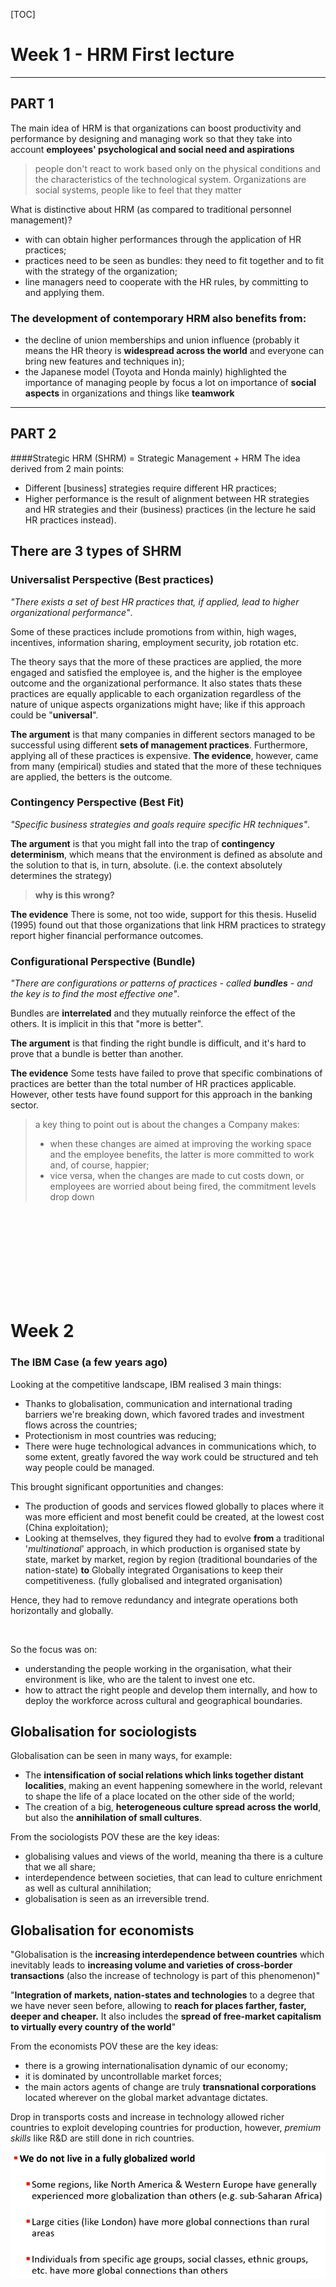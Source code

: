 [TOC]

# Week 1 - HRM First lecture

---

## PART 1

The main idea of HRM is that organizations can boost productivity and performance by designing and managing work so that they take into account **employees' psychological and social need and aspirations**

>people don't react to work based only on the physical conditions and the characteristics of the technological system. Organizations are social systems, people like to feel that they matter

What is distinctive about HRM (as compared to traditional personnel management)?
- with can obtain higher performances through the application of HR practices;
- practices need to be seen as bundles: they need to fit together and to fit with the strategy of the organization;
- line managers need to cooperate with the HR rules, by committing to and applying them.

### The development of contemporary HRM also benefits from:
 - the decline of union memberships and union influence (probably it means the HR theory is **widespread across the world** and everyone can bring new features and techniques in);
 - the Japanese model (Toyota and Honda mainly) highlighted the importance of managing people by focus a lot on importance of **social aspects** in organizations and things like **teamwork**

---

## PART 2

####Strategic HRM (SHRM) = Strategic Management + HRM
The idea derived from 2 main points:
- Different [business] strategies require different HR practices;
- Higher performance is the result of alignment between HR strategies and HR strategies and their (business) practices (in the lecture he said HR practices instead).

## There are 3 types of SHRM

### Universalist Perspective (Best practices)
*"There exists a set of best HR practices that, if applied, lead to higher organizational performance"*.

Some of these practices include promotions from within, high wages, incentives, information sharing, employment security, job rotation etc.

The theory says that the more of these practices are applied, the more engaged and satisfied the employee is, and the higher is the employee outcome and the organizational performance. 
It also states thats these practices are equally applicable to each organization regardless of the nature of unique aspects organizations might have; like if this approach could be "**universal**".

**The argument** is that many companies in different sectors managed to be successful using different **sets of management practices**. Furthermore, applying all of these practices is expensive. 
**The evidence**, however, came from many (empirical) studies and stated that the more of these techniques are applied, the betters is the outcome.

### Contingency Perspective (Best Fit)
*"Specific business strategies and goals require specific HR techniques"*.

**The argument** is that you might fall into the trap of **contingency determinism**, which means that the environment is defined as absolute and the solution to that is, in turn, absolute. (i.e. the context absolutely determines the strategy)
> **why is this wrong?**

**The evidence** There is some, not too wide, support for this thesis. Huselid (1995) found out that those organizations that link HRM practices to strategy report higher financial performance outcomes.

### Configurational Perspective (Bundle)
*"There are configurations or patterns of practices - called **bundles** - and the key is to find the most effective one"*.

Bundles are **interrelated** and they mutually reinforce the effect of the others. It is implicit in this that "more is better". 

**The argument** is that finding the right bundle is difficult, and it's hard to prove that a bundle is better than another.

**The evidence** Some tests have failed to prove that specific combinations of practices are better than the total number of HR practices applicable. However, other tests have found support for this approach in the banking sector.


> a key thing to point out is about the changes a Company makes: 
> - when these changes are aimed at improving the working space and the employee benefits, the latter is more committed to work and, of course, happier;
> - vice versa, when the changes are made to cut costs down, or employees are worried about being fired, the commitment levels drop down

<br>
<br>
<br>
<br>
<br>
<br>
<br>
<br>

# Week 2

### The IBM Case (a few years ago)
Looking at the competitive landscape, IBM realised 3 main things:
- Thanks to globalisation, communication and international trading barriers we're breaking down, which favored trades and investment flows across the countries;
- Protectionism in most countries was reducing;
- There were huge technological advances in communications which, to some extent, greatly favored the way work could be structured and teh way people could be managed.

This brought significant opportunities and changes:
- The production of goods and services flowed globally to places where it was more efficient and most benefit could be created, at the lowest cost (China exploitation);
- Looking at themselves, they figured they had to evolve **from** a traditional '*multinational*' approach, in which production is organised state by state, market by market, region by region (traditional boundaries of the nation-state) **to** Globally integrated Organisations to keep their competitiveness. (fully globalised and integrated organisation)

Hence, they had to remove redundancy and integrate operations both horizontally and globally.

<img source="IBM_7.png">

So the focus was on:
+ understanding the people working in the organisation, what their environment is like, who are the talent to invest one etc.
+ how to attract the right people and develop them internally, and how to deploy the workforce across cultural and geographical boundaries.

## Globalisation for sociologists
Globalisation can be seen in many ways, for example:
- The **intensification of social relations which links together distant localities**, making an event happening somewhere in the world, relevant to shape the life of a place located on the other side of the world;
- The creation of a big, **heterogeneous culture spread across the world**, but also the **annihilation of small cultures**.

From the sociologists POV these are the key ideas:
- globalising values and views of the world, meaning tha there is a culture that we all share;
- interdependence between societies, that can lead to culture enrichment as well as cultural annihilation;
- globalisation is seen as an irreversible trend.

## Globalisation for economists
"Globalisation is the **increasing interdependence between countries** which inevitably leads to **increasing volume and varieties of cross-border transactions** (also the increase of technology is part of this phenomenon)"

"**Integration of markets, nation-states and technologies** to a degree that we have never seen before, allowing to **reach for places farther, faster, deeper and cheaper.** It also includes the **spread of free-market capitalism to virtually every country of the world**"

From the economists POV these are the key ideas:
- there is a growing internationalisation dynamic of our economy;
- it is dominated by uncontrollable market forces;
- the main actors agents of change are truly **transnational corporations** located wherever on the global market advantage dictates.

Drop in transports costs and increase in technology allowed richer countries to exploit developing countries for production, however, *premium skills* like R&D are still done in rich countries.

<img src="Fully_globalised.png">